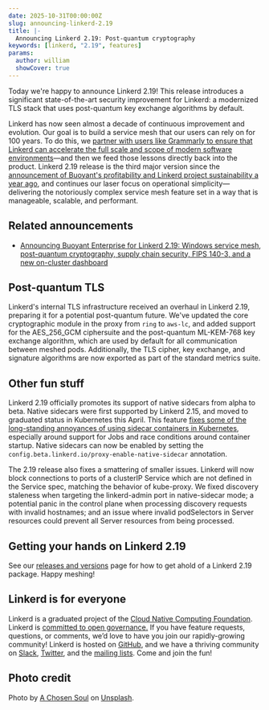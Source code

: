 ```yaml
---
date: 2025-10-31T00:00:00Z
slug: announcing-linkerd-2.19
title: |-
  Announcing Linkerd 2.19: Post-quantum cryptography
keywords: [linkerd, "2.19", features]
params:
  author: william
  showCover: true
---
```


Today we're happy to announce Linkerd 2.19! This release introduces a
significant state-of-the-art security improvement for Linkerd: a modernized TLS
stack that uses post-quantum key exchange algorithms by default.

Linkerd has now seen almost a decade of continuous improvement and evolution.
Our goal is to build a service mesh that our users can rely on for 100 years. To
do this, we
[partner with users like Grammarly to ensure that Linkerd can accelerate the full scale and scope of modern software environments](https://www.grammarly.com/blog/engineering/the-great-linkerd-mystery/)—and
then we feed those lessons directly back into the product. Linkerd 2.19 release
is the third major version since the
[announcement of Buoyant's profitability and Linkerd project sustainability a year ago](https://buoyant.io/blog/linkerd-forever),
and continues our laser focus on operational simplicity—delivering the
notoriously complex service mesh feature set in a way that is manageable,
scalable, and performant.

## Related announcements

- [Announcing Buoyant Enterprise for Linkerd 2.19: Windows service mesh, post-quantum cryptography, supply chain security, FIPS 140-3, and a new on-cluster dashboard](http://buoyant.io/blog/linkerd-enterprise-2-19-windows-service-mesh-post-quantum-cryptography-supply-chain-security-fips-140-3-and-a-new-on-cluster-dashboard)

## Post-quantum TLS

Linkerd's internal TLS infrastructure received an overhaul in Linkerd 2.19,
preparing it for a potential post-quantum future. We've updated the core
cryptographic module in the proxy from `ring` to `aws-lc`, and added support for
the AES_256_GCM ciphersuite and the post-quantum ML-KEM-768 key exchange
algorithm, which are used by default for all communication between meshed pods.
Additionally, the TLS cipher, key exchange, and signature algorithms are now
exported as part of the standard metrics suite.

## Other fun stuff

Linkerd 2.19 officially promotes its support of native sidecars from alpha to
beta. Native sidecars were first supported by Linkerd 2.15, and moved to
graduated status in Kubernetes this April. This feature
[fixes some of the long-standing annoyances of using sidecar containers in Kubernetes](https://buoyant.io/blog/kubernetes-1-28-revenge-of-the-sidecars),
especially around support for Jobs and race conditions around container startup.
Native sidecars can now be enabled by setting the
`config.beta.linkerd.io/proxy-enable-native-sidecar` annotation.

The 2.19 release also fixes a smattering of smaller issues. Linkerd will now
block connections to ports of a clusterIP Service which are not defined in the
Service spec, matching the behavior of kube-proxy. We fixed discovery staleness
when targeting the linkerd-admin port in native-sidecar mode; a potential panic
in the control plane when processing discovery requests with invalid hostnames;
and an issue where invalid podSelectors in Server resources could prevent all
Server resources from being processed.

## Getting your hands on Linkerd 2.19

See our [releases and versions](/releases/) page for how to get ahold of a
Linkerd 2.19 package. Happy meshing!

## Linkerd is for everyone

Linkerd is a graduated project of the
[Cloud Native Computing Foundation](https://cncf.io/). Linkerd is
[committed to open governance.](/2019/10/03/linkerds-commitment-to-open-governance/)
If you have feature requests, questions, or comments, we’d love to have you join
our rapidly-growing community! Linkerd is hosted on
[GitHub](https://github.com/linkerd/), and we have a thriving community on
[Slack](https://slack.linkerd.io/), [Twitter](https://twitter.com/linkerd), and
the [mailing lists](/community/get-involved/). Come and join the fun!

## Photo credit

Photo by
[A Chosen Soul](https://unsplash.com/@a_chosensoul?utm_source=unsplash&utm_medium=referral&utm_content=creditCopyText)
on
[Unsplash](https://unsplash.com/photos/a-computer-generated-image-of-a-complex-structure-tGGuWW28-5M?utm_source=unsplash&utm_medium=referral&utm_content=creditCopyText).
